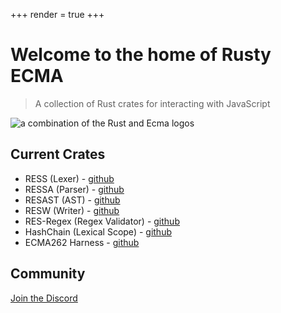 +++
render = true
+++

# Welcome to the home of Rusty ECMA

> A collection of Rust crates for interacting with JavaScript

![a combination of the Rust and Ecma logos](/img/rust-ecma.svg)

## Current Crates

- RESS (Lexer) - [github](https://github.com/rusty-ecma/RESSA)
- RESSA (Parser) - [github](https://github.com/rusty-ecma/RESSA)
- RESAST (AST) - [github](https://github.com/rusty-ecma/RESAST)
- RESW (Writer) - [github](https://github.com/rusty-ecma/RESW)
- RES-Regex (Regex Validator) - [github](https://github.com/rusty-ecma/res-regex)
- HashChain (Lexical Scope) - [github](https://github.com/rusty-ecma/hash-chain)
- ECMA262 Harness - [github](https://github.com/rusty-ecma/test262-harness)

<link href="/index.css" type="text/css" rel="stylesheet" />

## Community

[Join the Discord](https://discord.gg/xyT9XFtZ)
